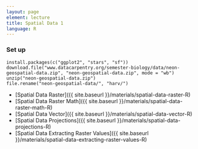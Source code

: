 ```yaml
---
layout: page
element: lecture
title: Spatial Data 1
language: R
---
```


### Set up 

```
install.packages(c("ggplot2", "stars", "sf"))
download.file("www.datacarpentry.org/semester-biology/data/neon-geospatial-data.zip", "neon-geospatial-data.zip", mode = "wb")
unzip("neon-geospatial-data.zip")
file.rename("neon-geospatial-data/", "harv/")
```

* [Spatial Data Raster]({{ site.baseurl }}/materials/spatial-data-raster-R)
* [Spatial Data Raster Math]({{ site.baseurl }}/materials/spatial-data-raster-math-R)
* [Spatial Data Vector]({{ site.baseurl }}/materials/spatial-data-vector-R)
* [Spatial Data Projections]({{ site.baseurl }}/materials/spatial-data-projections-R)
* [Spatial Data Extracting Raster Values]({{ site.baseurl }}/materials/spatial-data-extracting-raster-values-R)